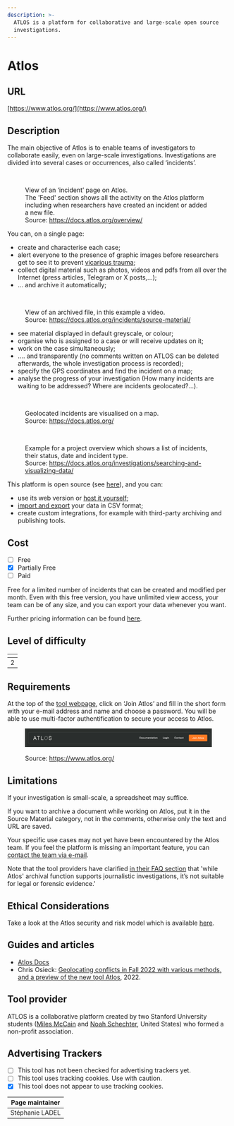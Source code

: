 ```yaml
---
description: >-
  ATLOS is a platform for collaborative and large-scale open source
  investigations.
---
```


# Atlos

## URL

[https://www.atlos.org/](https://www.atlos.org/) &#x20;

## Description

The main objective of Atlos is to enable teams of investigators to collaborate easily, even on large-scale investigations. Investigations are divided into several cases or occurrences, also called ‘incidents’.

<figure><img src=".gitbook/assets/index.png" alt=""><figcaption><p>View of an ‘incident’ page on Atlos.<br>The 'Feed' section shows all the activity on the Atlos platform including when researchers have created an incident or added a new file.<br>Source: <a href="https://docs.atlos.org/overview/">https://docs.atlos.org/overview/</a></p></figcaption></figure>

You can, on a single page:

* create and characterise each case;
* alert everyone to the presence of graphic images before researchers get to see it to prevent [vicarious trauma](https://docs.atlos.org/safety-and-security/vicarious-trauma/);
* collect digital material such as photos, videos and pdfs from all over the Internet (press articles, Telegram or X posts,...);
* ... and archive it automatically;

<figure><img src=".gitbook/assets/sourcematerial.png" alt=""><figcaption><p>View of an archived file, in this example a video.<br>Source: <a href="https://docs.atlos.org/incidents/source-material/">https://docs.atlos.org/incidents/source-material/</a></p></figcaption></figure>

* see material displayed in default greyscale, or colour;
* organise who is assigned to a case or will receive updates on it;
* work on the case simultaneously;
* .... and transparently (no comments written on ATLOS can be deleted afterwards, the whole investigation process is recorded);
* specify the GPS coordinates and find the incident on a map;
* analyse the progress of your investigation (How many incidents are waiting to be addressed? Where are incidents geolocated?...).

<figure><img src=".gitbook/assets/map.png" alt=""><figcaption><p>Geolocated incidents are visualised on a map.<br>Source: <a href="https://docs.atlos.org/">https://docs.atlos.org/</a></p></figcaption></figure>

<figure><img src=".gitbook/assets/searchdata (1) (2).png" alt=""><figcaption><p>Example for a project overview which shows a list of incidents, their status, date and incident type.<br>Source: <a href="https://docs.atlos.org/investigations/searching-and-visualizing-data/">https://docs.atlos.org/investigations/searching-and-visualizing-data/</a></p></figcaption></figure>

This platform is open source (see [here](https://github.com/atlosdotorg/atlos)), and you can:

* use its web version or [host it yourself](https://docs.atlos.org/technical/self-hosting/);
* [import and export](https://docs.atlos.org/investigations/import-and-export-data/) your data in CSV format;
* create custom integrations, for example with third-party archiving and publishing tools.

## Cost

* [ ] Free
* [x] Partially Free
* [ ] Paid

Free for a limited number of incidents that can be created and modified per month. Even with this free version, you have unlimited view access, your team can be of any size, and you can export your data whenever you want.

Further pricing information can be found [here](https://docs.atlos.org/overview/pricing/). &#x20;

## Level of difficulty

<table><thead><tr><th data-type="rating" data-max="5"></th></tr></thead><tbody><tr><td>2</td></tr></tbody></table>

## Requirements

At the top of the [tool webpage](https://www.atlos.org/), click on ‘Join Atlos’ and fill in the short form with your e-mail address and name and choose a password. You will be able to use multi-factor authentification to secure your access to Atlos.

<figure><img src=".gitbook/assets/Capture d’écran 2025-02-26 à 22.10.51.png" alt=""><figcaption><p>Source: <a href="https://www.atlos.org/">https://www.atlos.org/</a></p></figcaption></figure>

## Limitations

If your investigation is small-scale, a spreadsheet may suffice.

If you want to archive a document while working on Atlos, put it in the Source Material category, not in the comments, otherwise only the text and URL are saved.

Your specific use cases may not yet have been encountered by the Atlos team. If you feel the platform is missing an important feature, you can [contact the team via e-mail](https://www.atlos.org/#contact).

Note that the tool providers have clarified [in their FAQ section](https://www.atlos.org/) that 'while Atlos' archival function supports journalistic investigations, it’s not suitable for legal or forensic evidence.'

## Ethical Considerations

Take a look at the Atlos security and risk model which is available [here](https://docs.atlos.org/safety-and-security/risk-model/).&#x20;

## Guides and articles

* [Atlos Docs](https://docs.atlos.org/)
* Chris Osieck: [Geolocating conflicts in Fall 2022 with various methods, and a preview of the new tool Atlos](https://medium.com/@chrisosieck/geolocating-conflicts-in-fall-2022-with-various-methods-and-a-preview-of-the-new-tool-atlos-ae76f86bb1a3), 2022.

## Tool provider

ATLOS is a collaborative platform created by two Stanford University students ([Miles McCain](https://github.com/milesmcc) and [Noah Schechter](https://github.com/noah-schechter), United States) who formed a non-profit association.&#x20;

## Advertising Trackers

* [ ] This tool has not been checked for advertising trackers yet.
* [ ] This tool uses tracking cookies. Use with caution.
* [x] This tool does not appear to use tracking cookies.

| Page maintainer |
| --------------- |
| Stéphanie LADEL |
